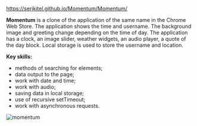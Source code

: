 https://serjkitel.github.io/Momentum/Momentum/

**Momentum** is a clone of the application of the same name in the Chrome Web Store. The application shows the time and username. The background image and greeting change depending on the time of day. The application has a clock, an image slider, weather widgets, an audio player, a quote of the day block. Local storage is used to store the username and location.

**Key skills:**
- methods of searching for elements;
- data output to the page;
- work with date and time;
- work with audio;
- saving data in local storage;
- use of recursive setTimeout;
- work with asynchronous requests.

![momentum](https://github.com/serjKitel/Momentum/assets/119780938/6d5b51f4-e5ce-4d84-bcf4-e8af6850ec81)
